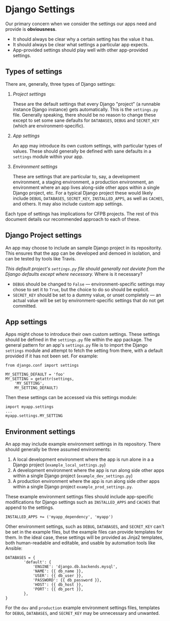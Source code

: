 # Django Settings

Our primary concern when we consider the settings our apps need and provide is **obviousness**. 

- It should always be clear why a certain setting has the value it has. 
- It should always be clear what settings a particular app expects. 
- App-provided settings should play well with other app-provided settings.

## Types of settings

There are, generally, three types of Django settings:

1. *Project settings*
    
    These are the default settings that every Django "project" (a runnable instance Django instance) gets automatically. This is the `settings.py` file. Generally speaking, there should be no reason to change these except to set some sane defaults for `DATABASES`, `DEBUG` and `SECRET_KEY` (which are environment-specific).
    
2. *App settings*
    
    An app may introduce its own custom settings, with particular types of values. These should generally be defined with sane defaults in a `settings` module within your app. 
    
3. *Environment settings*

    These are settings that are particular to, say, a development environment, a staging environment, a production environment, an environment where an app lives along-side other apps within a single Django project, etc. For a typical Django project these would likely include `DEBUG`, `DATABASES`, `SECRET_KEY`, `INSTALLED_APPS`, as well as `CACHES`, and others. It may also include custom app settings. 

Each type of settings has implications for CFPB projects. The rest of this document details our recommended approach to each of these.

## Django Project settings

An app may choose to include an sample Django project in its repositority. This ensures that the app can be developed and demoed in isolation, and can be tested by tools like Travis. 

*This default project's `settings.py` file should generally not deviate from the Django defaults except where necessary.* Where is it necessary?

- `DEBUG` should be changed to `False` — environment-specific settings may chose to set it to `True`, but the choice to do so should be explicit.
- `SECRET_KEY` should be set to a dummy value, or unset completely — an actual value will be set by environment-specific settings that do not get committed.

## App settings

Apps might chose to introduce their own custom settings. These settings should be defined in the `settings.py` file within the app package. The general pattern for an app's `settings.py` file is to import the Django `settings` module and attempt to fetch the setting from there, with a default provided if it has not been set. For example:

```
from django.conf import settings

MY_SETTING_DEFAULT = 'foo'
MY_SETTING = getattr(settings, 
    'MY_SETTING',
    MY_SETTING_DEFAULT)
```

Then these settings can be accessed via this settings module:

```
import myapp.settings
...
myapp.settings.MY_SETTING
```

## Environment settings

An app may include example environment settings in its repository. There should generally be three assumed environments:

1. A local development environment where the app is run alone in a a Django project (`example_local_settings.py`)
2. A development environment where the app is run along side other apps within a single Django project (`example_dev_settings.py`)
3. A production environment where the app is run along side other apps within a single Django project `example_prod_settings.py`. 

These example environment settings files should include app-specific modifications for Django settings such as `INSTALLED_APPS` and `CACHES` that append to the settings.

```
INSTALLED_APPS += ('myapp_dependency', 'myapp')
```

Other environment settings, such as `DEBUG`, `DATABASES`, and `SECRET_KEY` can't be set in the example files, but the example files can provide templates for them. In the ideal case, these settings will be provided as Jinja2 templates, both human-readable and editable, and usable by automation tools like Ansible:

```
DATABASES = {
        'default': {
            'ENGINE': 'django.db.backends.mysql',
            'NAME': {{ db_name }},
            'USER': {{ db_user }},
            'PASSWORD': {{ db_password }},
            'HOST': {{ db_host }},  
            'PORT': {{ db_port }},  
        },
}
```

For the `dev` and `production` example environment settings files, templates for `DEBUG`, `DATABASES`, and `SECRET_KEY` may be unnecessary and unwanted.